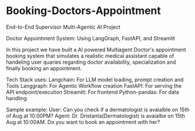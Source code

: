 # Booking-Doctors-Appointment
End-to-End Supervisor Multi-Agentic AI Project

Doctor Appointment System: Using LangGraph, FastAPI, and Streamlit

In this project we have built a AI powered Multiagent Doctor's appointment booking system that simulates a realistic medical assistant capable of handeling user quaries regarding doctor availability, specialization and finally booking an appointment.

Tech Stack uses:
Langchain: For LLM model loading, prompt creation and Tools
Langgraph: For Agentic Workflow creation
FastAPI: For serving the API endpoint/execution
Streamlit: For frontend 
Python-pandas: For data handling


Sample example:
User: Can you check if a dermatologist is avaialble on 15th of Aug at 10:00PM?
Agent: Dr. Dristanta(Dermatologist) is avaialbe on 15th Aug at 10:00AM. Do you want to book an appointment with her?
